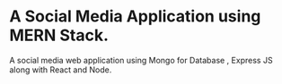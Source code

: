 # A Social Media Application using MERN Stack.
A social media web application using Mongo for Database , Express JS along with React and Node.